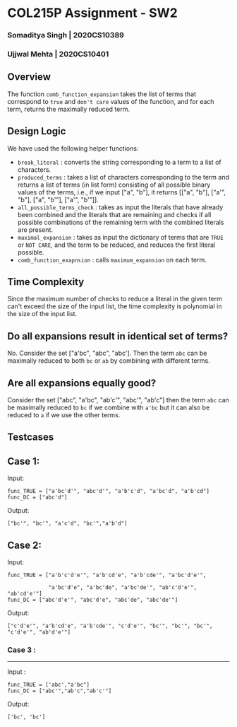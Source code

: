 # COL215P Assignment - SW2

### Somaditya Singh | 2020CS10389
### Ujjwal Mehta | 2020CS10401

## Overview

The function `comb_function_expansion` takes the list of terms that correspond to `true` and `don't care` values of the function, and for each term, returns the maximally reduced term.

## Design Logic

We have used the following helper functions: 

- `break_literal` : converts the string corresponding to a term to a list of characters.
- `produced_terms` : takes a list of characters corresponding to the term and returns a list of terms (in list form) consisting of all possible binary values of the terms, i.e., if we input ["a", "b"], it returns [["a", "b"], ["a'", "b"], ["a", "b'"], ["a'", "b'"]].
- `all_possible_terms_check` : takes as input the literals that have already been combined and the literals that are remaining and checks if all possible combinations of the remaining term with the combined literals are present.
- `maximal_expansion` : takes as input the dictionary of terms that are `TRUE` or `NOT CARE`, and the term to be reduced, and reduces the first literal possible. 
- `comb_function_exapnsion` : calls `maximum_expansion` on each term.

## Time Complexity

Since the maximum number of checks to reduce a literal in the given term can't exceed the size of the input list, the time complexity is polynomial in the size of the input list.

## Do all expansions result in identical set of terms?

No. Consider the set ["a'bc", "abc", "abc']. Then the term `abc` can be maximally reduced to both `bc` or `ab` by combining with different terms.

## Are all expansions equally good?

Consider the set ["abc", "a'bc", "ab'c'", "abc'", "ab'c"] then the term `abc` can be maximally reduced to `bc` if we combine with `a'bc` but it can also be reduced to `a` if we use the other terms.

## Testcases

## Case 1:

Input:
```
func_TRUE = ["a'bc'd'", "abc'd'", "a'b'c'd", "a'bc'd", "a'b'cd"]
func_DC = ["abc'd"]
```
Output:
```
["bc'", "bc'", "a'c'd", "bc'","a'b'd"]
```

## Case 2:

Input:
```
func_TRUE = ["a'b'c'd'e'", "a'b'cd'e", "a'b'cde'", "a'bc'd'e'",

             "a'bc'd'e", "a'bc'de", "a'bc'de'", "ab'c'd'e'", "ab'cd'e'"]
func_DC = ["abc'd'e'", "abc'd'e", "abc'de", "abc'de'"]
```
Output:

```
["c'd'e'", "a'b'cd'e", "a'b'cde'", "c'd'e'", "bc'", "bc'", "bc'", "c'd'e'", "ab'd'e'"]
```

### Case 3 :

------

Input : 

```
func_TRUE = ['abc',"a'bc"]
func_DC = ["abc'","ab'c","ab'c'"]
```

Output:

```
['bc', 'bc']
```

